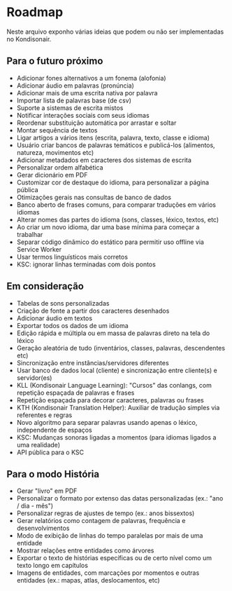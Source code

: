 # Roadmap

Neste arquivo exponho várias ideias que podem ou não ser implementadas no Kondisonair.

## Para o futuro próximo
- Adicionar fones alternativos a um fonema (alofonia)
- Adicionar áudio em palavras (pronúncia)
- Adicionar mais de uma escrita nativa por palavra
- Importar lista de palavras base (de csv)
- Suporte a sistemas de escrita mistos
- Notificar interações sociais com seus idiomas
- Reordenar substituição automática por arrastar e soltar
- Montar sequência de textos
- Ligar artigos a vários itens (escrita, palavra, texto, classe e idioma)
- Usuário criar bancos de palavras temáticos e publicá-los (alimentos, natureza, movimentos etc)
- Adicionar metadados em caracteres dos sistemas de escrita
- Personalizar ordem alfabética
- Gerar dicionário em PDF
- Customizar cor de destaque do idioma, para personalizar a página pública
- Otimizações gerais nas consultas de banco de dados
- Banco aberto de frases comuns, para comparar traduções em vários idiomas
- Alterar nomes das partes do idioma (sons, classes, léxico, textos, etc)
- Ao criar um novo idioma, dar uma base mínima para começar a trabalhar
- Separar código dinâmico do estático para permitir uso offline via Service Worker
- Usar termos linguísticos mais corretos
- KSC: ignorar linhas terminadas com dois pontos

## Em consideração
- Tabelas de sons personalizadas
- Criação de fonte a partir dos caracteres desenhados
- Adicionar áudio em textos
- Exportar todos os dados de um idioma
- Edição rápida e múltipla ou em massa de palavras direto na tela do léxico
- Geração aleatória de tudo (inventários, classes, palavras, descendentes etc)
- Sincronização entre instâncias/servidores diferentes
- Usar banco de dados local (cliente) e sincronização entre cliente(s) e servidor(es)
- KLL (Kondisonair Language Learning): "Cursos" das conlangs, com repetição espaçada de palavras e frases
- Repetição espaçada para decorar caracteres, palavras ou frases
- KTH (Kondisonair Translation Helper): Auxiliar de tradução simples via referentes e regras
- Novo algoritmo para separar palavras usando apenas o léxico, independente de espaços
- KSC: Mudanças sonoras ligadas a momentos (para idiomas ligados a uma realidade)
- API pública para o KSC

## Para o modo História
- Gerar "livro" em PDF
- Personalizar o formato por extenso das datas personalizadas (ex.: "ano / dia - mês")
- Personalizar regras de ajustes de tempo (ex.: anos bissextos)
- Gerar relatórios como contagem de palavras, frequência e desenvolvimentos
- Modo de exibição de linhas do tempo paralelas por mais de uma entidade
- Mostrar relações entre entidades como árvores
- Exportar o texto de histórias específicas ou de certo nível como um texto longo em capítulos
- Imagens de entidades, com marcações por momentos e outras entidades (ex.: mapas, atlas, deslocamentos, etc)

